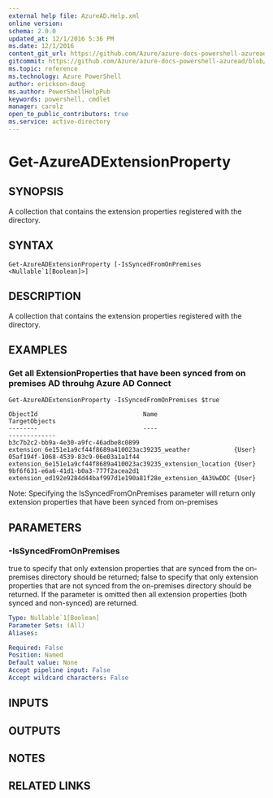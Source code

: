 ```yaml
---
external help file: AzureAD.Help.xml
online version: 
schema: 2.0.0
updated_at: 12/1/2016 5:36 PM
ms.date: 12/1/2016
content_git_url: https://github.com/Azure/azure-docs-powershell-azuread/blob/master/Azure%20AD%20Cmdlets/AzureAD/v2/Get-AzureADExtensionProperty.md
gitcommit: https://github.com/Azure/azure-docs-powershell-azuread/blob/8f658f99458e2c236d5f4be363030b6f24cacc4c/Azure%20AD%20Cmdlets/AzureAD/v2/Get-AzureADExtensionProperty.md
ms.topic: reference
ms.technology: Azure PowerShell
author: erickson-doug
ms.author: PowerShellHelpPub
keywords: powershell, cmdlet
manager: carolz
open_to_public_contributors: true
ms.service: active-directory
---
```


# Get-AzureADExtensionProperty

## SYNOPSIS
A collection that contains the extension properties registered with the directory.

## SYNTAX

```
Get-AzureADExtensionProperty [-IsSyncedFromOnPremises <Nullable`1[Boolean]>]
```

## DESCRIPTION
A collection that contains the extension properties registered with the directory.

## EXAMPLES

### Get all ExtensionProperties that have been synced from on premises AD throuhg Azure AD Connect
```
Get-AzureADExtensionProperty -IsSyncedFromOnPremises $true

ObjectId                             Name                                                          TargetObjects
--------                             ----                                                          -------------
b3c7b2c2-bb9a-4e30-a9fc-46adbe8c0899 extension_6e151e1a9cf44f8689a410023ac39235_weather            {User}
05af194f-1068-4539-83c9-06e03a1a1f44 extension_6e151e1a9cf44f8689a410023ac39235_extension_location {User}
9bf6f631-e6a6-41d1-b0a3-777f2acea2d1 extension_ed192e9284d44baf997d1e190a81f28e_extension_4A3UwDDC {User}
```

Note: Specifying the IsSyncedFromOnPremises parameter will return only extension properties that have been synced from on-premises

## PARAMETERS

### -IsSyncedFromOnPremises
true to specify that only extension properties that are synced from the on-premises directory should be returned; false to specify that only extension properties that are not synced from the on-premises directory should be returned.
If the parameter is omitted then all extension properties (both synced and non-synced) are returned.

```yaml
Type: Nullable`1[Boolean]
Parameter Sets: (All)
Aliases: 

Required: False
Position: Named
Default value: None
Accept pipeline input: False
Accept wildcard characters: False
```

## INPUTS

## OUTPUTS

## NOTES

## RELATED LINKS

